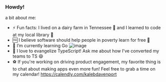 ### Howdy!

<!--
**kalebjdavenport/kalebjdavenport** is a ✨ _special_ ✨ repository because its `README.md` (this file) appears on your GitHub profile.

Here are some ideas to get you started:

-->
a bit about me:
 
 - ⚡ Fun facts: I lived on a dairy farm in Tennessee 🐄 and I learned to code at my local library 📖
 - 🆓 I believe software should help people in poverty learn for free 📱
 - 🌱 I’m currently learning Go ![image](https://github.com/kalebjdavenport/kalebjdavenport/assets/40645927/728fc536-c9b6-4f33-ada9-c36b7e3a507a)
 - 💬 I love to evangelize TypeScript! Ask me about how I've converted my teams to TS 😄
 - ⚽ If you're working on driving product engagement, my favorite thing is to chat about making apps even more fun! Feel free to grab a time on my calendar! https://calendly.com/kalebdavenport
